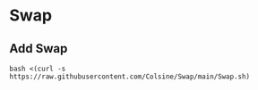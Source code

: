 # Swap

## Add Swap
```
bash <(curl -s https://raw.githubusercontent.com/Colsine/Swap/main/Swap.sh)
```
